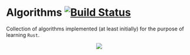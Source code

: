# Algorithms [![Build Status](https://travis-ci.org/mihaigalos/Algorithms.svg?branch=master)](https://travis-ci.org/mihaigalos/Algorithms)

Collection of algorithms implemented (at least initially) for the purpose of learning `Rust`.
<p align="center">
  <img src="https://raw.githubusercontent.com/rust-lang/rust-artwork/master/logo/rust-logo-256x256.png"/>
</p>
